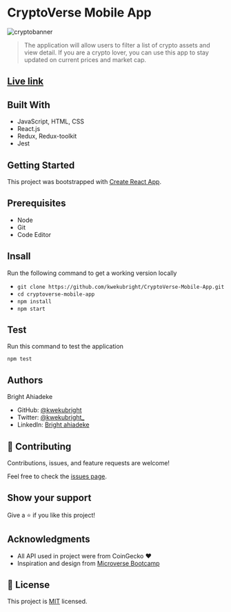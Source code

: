 # CryptoVerse Mobile App
![cryptobanner](https://user-images.githubusercontent.com/5249414/181251730-6a6dc577-6d54-42f6-8e07-3ac437dbe886.png)


> The application will allow users to filter a list of crypto assets and view detail. If you are a crypto lover, you can use this app to stay updated on current prices and market cap.

## [Live link]()


## Built With

- JavaScript, HTML, CSS
- React.js
- Redux, Redux-toolkit
- Jest

## Getting Started

This project was bootstrapped with [Create React App](https://github.com/facebook/create-react-app).

## Prerequisites

- Node
- Git
- Code Editor

## Insall

Run the following command to get a working version locally

- `git clone https://github.com/kwekubright/CryptoVerse-Mobile-App.git`
- `cd cryptoverse-mobile-app`
- `npm install`
- `npm start`

## Test

Run this command to test the application

`npm test`

## Authors

Bright Ahiadeke

- GitHub: [@kwekubright](https://github.com/kwekubright)
- Twitter: [@kwekubright_](https://twitter.com/kwekubright_)
- LinkedIn: [Bright ahiadeke](https://www.linkedin.com/in/kwekubright/)

## 🤝 Contributing

Contributions, issues, and feature requests are welcome!

Feel free to check the [issues page](../../issues/).

## Show your support

Give a ⭐️ if you like this project!

## Acknowledgments

- All API used in project were from CoinGecko ♥️
- Inspiration and design from [Microverse Bootcamp](https://www.microverse.org/)

## 📝 License

This project is [MIT](./MIT.md) licensed.
